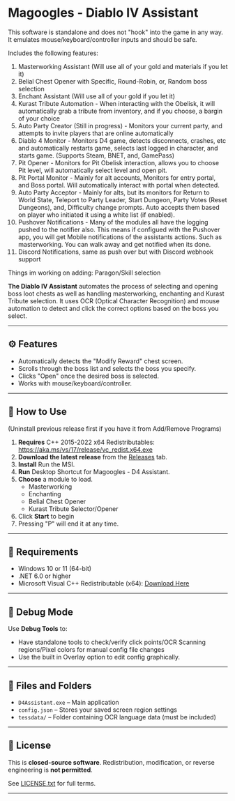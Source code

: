 # Magoogles - Diablo IV Assistant
This software is standalone and does not "hook" into the game in any way. It emulates mouse/keyboard/controller inputs and should be safe.

Includes the following features:
  1. Masterworking Assistant (Will use all of your gold and materials if you let it)
  2. Belial Chest Opener with Specific, Round-Robin, or, Random boss selection
  3. Enchant Assistant (Will use all of your gold if you let it)
  4. Kurast Tribute Automation - When interacting with the Obelisk, it will automatically grab a tribute from inventory, and if you choose, a bargin of your choice
  5. Auto Party Creator (Still in progress) - Monitors your current party, and attempts to invite players that are online automatically
  6. Diablo 4 Monitor - Monitors D4 game, detects disconnects, crashes, etc and automatically restarts game, selects last logged in character, and starts game. (Supports Steam, BNET, and, GamePass)
  7. Pit Opener - Monitors for Pit Obelisk interaction, allows you to choose Pit level, will automatically select level and open pit.
  8. Pit Portal Monitor - Mainly for alt accounts, Monitors for entry portal, and Boss portal. Will automatically interact with portal when detected.
  9. Auto Party Acceptor - Mainly for alts, but its monitors for Return to World State, Teleport to Party Leader, Start Dungeon, Party Votes (Reset Dungeons), and, Difficulty change prompts. Auto accepts them based on player who initiated it using a white list (if enabled).
  10. Pushover Notifications - Many of the modules all have the logging pushed to the notifier also. This means if configued with the Pushover app, you will get Mobile notifications of the assistants actions. Such as masterworking. You can walk away and get notified when its done.
  11. Discord Notifications, same as push over but with Discord webhook support

Things im working on adding:
Paragon/Skill selection


**The Diablo IV Assistant** automates the process of selecting and opening boss loot chests as well as handling masterworking, enchanting and Kurast Tribute selection. It uses OCR (Optical Character Recognition) and mouse automation to detect and click the correct options based on the boss you select.

---

## ⚙️ Features

- Automatically detects the "Modify Reward" chest screen.
- Scrolls through the boss list and selects the boss you specify.
- Clicks "Open" once the desired boss is selected.
- Works with mouse/keyboard/controller.

---

## 🚀 How to Use
(Uninstall previous release first if you have it from Add/Remove Programs)
1. **Requires** C++ 2015-2022 x64 Redistributables: https://aka.ms/vs/17/release/vc_redist.x64.exe
2. **Download the latest release** from the [Releases](https://github.com/magoogle/D4Assistant/releases/tag/Release) tab.
3. **Install** Run the MSI.
4. **Run** Desktop Shortcut for Magoogles - D4 Assistant.
5. **Choose** a module to load.
   - Masterworking
   - Enchanting
   - Belial Chest Opener
   - Kurast Tribute Selector/Opener
7. Click **Start** to begin
8. Pressing "P" will end it at any time.

---

## 📝 Requirements

- Windows 10 or 11 (64-bit)
- .NET 6.0 or higher
- Microsoft Visual C++ Redistributable (x64): [Download Here](https://aka.ms/vs/17/release/vc_redist.x64.exe)

---

## 🧪 Debug Mode

Use **Debug Tools** to:
- Have standalone tools to check/verify click points/OCR Scanning regions/Pixel colors for manual config file changes
- Use the built in Overlay option to edit config graphically.

---

## 📁 Files and Folders

- `D4Assistant.exe` – Main application
- `config.json` – Stores your saved screen region settings
- `tessdata/` – Folder containing OCR language data (must be included)

---

## 📜 License

This is **closed-source software**. Redistribution, modification, or reverse engineering is **not permitted**.

See [LICENSE.txt](LICENSE.txt) for full terms.

---

